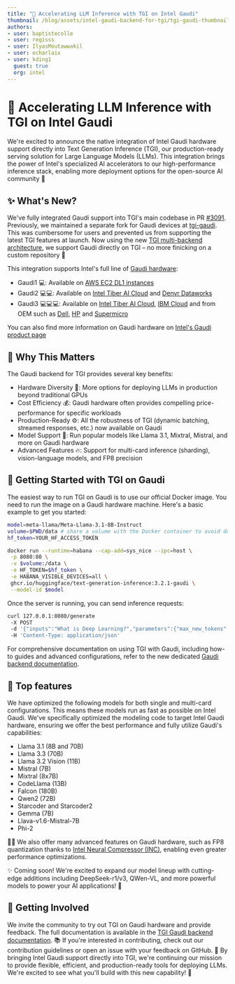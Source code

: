 ```yaml
---
title: "🚀 Accelerating LLM Inference with TGI on Intel Gaudi"
thumbnail: /blog/assets/intel-gaudi-backend-for-tgi/tgi-gaudi-thumbnail.png
authors:
- user: baptistecolle
- user: regisss
- user: IlyasMoutawwakil
- user: echarlaix
- user: kding1
  guest: true
  org: intel
---
```


# 🚀 Accelerating LLM Inference with TGI on Intel Gaudi

We're excited to announce the native integration of Intel Gaudi hardware support directly into Text Generation Inference (TGI), our production-ready serving solution for Large Language Models (LLMs). This integration brings the power of Intel's specialized AI accelerators to our high-performance inference stack, enabling more deployment options for the open-source AI community 🎉

## ✨ What's New? 

We've fully integrated Gaudi support into TGI's main codebase in PR [#3091](https://github.com/huggingface/text-generation-inference/pull/3091). Previously, we maintained a separate fork for Gaudi devices at [tgi-gaudi](https://github.com/huggingface/tgi-gaudi). This was cumbersome for users and prevented us from supporting the latest TGI features at launch. Now using the new [TGI multi-backend architecture](https://huggingface.co/blog/tgi-multi-backend), we support Gaudi directly on TGI – no more finicking on a custom repository 🙌

This integration supports Intel's full line of [Gaudi hardware](https://www.intel.com/content/www/us/en/developer/platform/gaudi/develop/overview.html):
- Gaudi1 💻: Available on [AWS EC2 DL1 instances](https://aws.amazon.com/ec2/instance-types/dl1/)
- Gaudi2 💻💻: Available on [Intel Tiber AI Cloud](https://ai.cloud.intel.com/) and [Denvr Dataworks](https://www.denvrdata.com/guadi2)
- Gaudi3 💻💻💻: Available on [Intel Tiber AI Cloud](https://ai.cloud.intel.com/), [IBM Cloud](https://www.ibm.com/cloud) and from OEM such as [Dell](https://www.dell.com/en-us/lp/intel-gaudi), [HP](https://www.hpe.com/us/en/compute/proliant-xd680.html) and [Supermicro](https://www.supermicro.com/en/accelerators/intel)

You can also find more information on Gaudi hardware on [Intel's Gaudi product page](https://www.intel.com/content/www/us/en/developer/platform/gaudi/develop/overview.html)

## 🌟 Why This Matters 

The Gaudi backend for TGI provides several key benefits:
- Hardware Diversity 🔄: More options for deploying LLMs in production beyond traditional GPUs
- Cost Efficiency 💰: Gaudi hardware often provides compelling price-performance for specific workloads
- Production-Ready ⚙️: All the robustness of TGI (dynamic batching, streamed responses, etc.) now available on Gaudi
- Model Support 🤖: Run popular models like Llama 3.1, Mixtral, Mistral, and more on Gaudi hardware
- Advanced Features 🔥: Support for multi-card inference (sharding), vision-language models, and FP8 precision

## 🚦 Getting Started with TGI on Gaudi 

The easiest way to run TGI on Gaudi is to use our official Docker image. You need to run the image on a Gaudi hardware machine. Here's a basic example to get you started: 

```bash
model=meta-llama/Meta-Llama-3.1-8B-Instruct 
volume=$PWD/data # share a volume with the Docker container to avoid downloading weights every run 
hf_token=YOUR_HF_ACCESS_TOKEN

docker run --runtime=habana --cap-add=sys_nice --ipc=host \
 -p 8080:80 \
 -v $volume:/data \
 -e HF_TOKEN=$hf_token \
 -e HABANA_VISIBLE_DEVICES=all \
 ghcr.io/huggingface/text-generation-inference:3.2.1-gaudi \
 --model-id $model 
```

Once the server is running, you can send inference requests: 

```bash
curl 127.0.0.1:8080/generate
 -X POST
 -d '{"inputs":"What is Deep Learning?","parameters":{"max_new_tokens":32}}'
 -H 'Content-Type: application/json'
```

For comprehensive documentation on using TGI with Gaudi, including how-to guides and advanced configurations, refer to the new dedicated [Gaudi backend documentation](https://huggingface.co/docs/text-generation-inference/backends/gaudi).

## 🎉 Top features

We have optimized the following models for both single and multi-card configurations. This means these models run as fast as possible on Intel Gaudi. We've specifically optimized the modeling code to target Intel Gaudi hardware, ensuring we offer the best performance and fully utilize Gaudi's capabilities:

- Llama 3.1 (8B and 70B)
- Llama 3.3 (70B)
- Llama 3.2 Vision (11B)
- Mistral (7B)
- Mixtral (8x7B)
- CodeLlama (13B)
- Falcon (180B)
- Qwen2 (72B) 
- Starcoder and Starcoder2 
- Gemma (7B) 
- Llava-v1.6-Mistral-7B 
- Phi-2

🏃‍♂️ We also offer many advanced features on Gaudi hardware, such as FP8 quantization thanks to [Intel Neural Compressor (INC)](https://docs.habana.ai/en/latest/PyTorch/Inference_on_PyTorch/Quantization/Inference_Using_FP8.html), enabling even greater performance optimizations.

✨ Coming soon! We're excited to expand our model lineup with cutting-edge additions including DeepSeek-r1/v3, QWen-VL, and more powerful models to power your AI applications! 🚀

## 💪 Getting Involved 

We invite the community to try out TGI on Gaudi hardware and provide feedback. The full documentation is available in the [TGI Gaudi backend documentation](https://huggingface.co/docs/text-generation-inference/backends/gaudi). 📚 If you're interested in contributing, check out our contribution guidelines or open an issue with your feedback on GitHub. 🤝 By bringing Intel Gaudi support directly into TGI, we're continuing our mission to provide flexible, efficient, and production-ready tools for deploying LLMs. We're excited to see what you'll build with this new capability! 🎉
